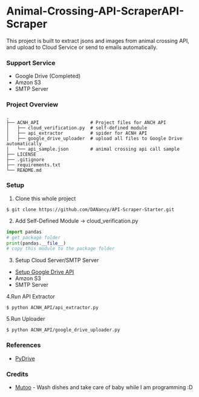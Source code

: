 # Animal-Crossing-API-ScraperAPI-Scraper
This project is built to extract jsons and images from animal crossing API, and upload to Cloud Service or send to emails automatically. 


### Support Service
* Google Drive (Completed)
* Amzon S3
* SMTP Server


### Project Overview
```text
.
├── ACNH_API                   # Project files for ANCH API
│   ├── cloud_verification.py  # self-defined module
│   ├── api_extractor          # spider for ACNH API
│   ├── google_drive_uploader  # upload all files to Google Drive automatically
│   └── api_sample.json        # animal crossing api call sample
├── LICENSE
├── .gitignore
├── requirements.txt
└── README.md
```


### Setup
1. Clone this whole project
```shell script
$ git clone https://github.com/DANancy/API-Scraper-Starter.git
```

2. Add Self-Defined Module -> cloud_verification.py
```python
import pandas
# get package folder
print(pandas.__file__)
# copy this module to the package folder
```

3. Setup Cloud Server/SMTP Server
* [Setup Google Drive API](https://medium.com/@annissouames99/how-to-upload-files-automatically-to-drive-with-python-ee19bb13dda)
* Amzon S3
* SMTP Server

4.Run API Extractor
```shell script
$ python ACNH_API/api_extractor.py
```

5.Run Uploader
```shell script
$ python ACNH_API/google_drive_uploader.py
```


### References
* [PyDrive](https://gsuitedevs.github.io/PyDrive/docs/build/html/index.html)


### Credits
* [Mutoo](https://github.com/mutoo) - Wash dishes and take care of baby while I am programming :D

